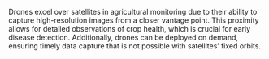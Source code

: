 Drones excel over satellites in agricultural monitoring due to their ability to capture high-resolution images from a closer vantage point. This proximity allows for detailed observations of crop health, which is crucial for early disease detection. Additionally, drones can be deployed on demand, ensuring timely data capture that is not possible with satellites’ fixed orbits.
